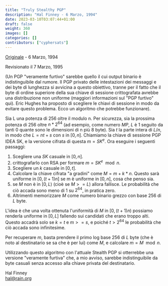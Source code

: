 ```yaml
---
title: "Truly Stealthy PGP"
description: "Hal Finney - 6 Marzo, 1994"
date: 2023-03-10T03:07:44+01:00
draft: false
weight: 360
images: []
categories: []
contributors: ["cyphersats"]
---
```


[Originale](https://web.archive.org/web/20020504223837/http://www.finney.org/~hal/stealth_pgp.html) - 6 Marzo, 1994

Revisionato il 7 Marzo, 1995

(Un PGP "veramente furtivo" sarebbe quello il cui output binario è indistinguibile dal rumore. Il PGP privato delle intestazioni dei messaggi e dei byte di lunghezza si avvicina a questo obiettivo, tranne per il fatto che il byte di ordine superiore della sua chiave di sessione crittografata avrebbe una distribuzione non uniforme (maggiori informazioni sul "PGP furtivo" qui). Eric Hughes ha proposto di scegliere le chiavi di sessione in modo da evitare questo problema. Ecco un algoritmo che potrebbe funzionare).

Sia L una potenza di 256 oltre il modulo n. Per sicurezza, sia la prossima potenza di 256 oltre $n* 2^{64}$ (ad esempio, come numero $MP$, $L$ è 1 seguito da tanti 0 quante sono le dimensioni di n più 8 byte). Sia $t$ la parte intera di $L/n$, in modo che $L=nt+s$ con $s$ in $[0,n]$. Chiamiamo la chiave di sessione PGP IDEA SK, e la versione cifrata di questa $m=SK^e$. Ora eseguire i seguenti passaggi:

1) Scegliere una $SK$ casuale in $[0,n]$.
2) crittografarlo con RSA per formare $m = SK^e \mod n$.
3) Scegliere un $k$ casuale in $[0,t]$.
4) Calcolare la chiave cifrata "a gradini" come $M=m+k*n$. Questo sarà uniforme in $[0,(t+1)n]$ se m è uniforme in $[0,n]$, cosa che penso sia.
5) se $M$ non è in $[0,L)$ (cioè se $M>=L$) allora fallisce. Le probabilità che ciò accada sono meno di 1 su $2^{64}$, in pratica zero.
6) Altrimenti memorizzare $M$ come numero binario grezzo con base 256 di $L$ byte.

L'idea è che una volta ottenuta l'uniformità di $M$ in $[0,(t+1)n)$ possiamo renderla uniforme in $[0,L]$ fallendo sui candidati che erano troppo alti. Questo accadrà solo se $k=t$ e $m>=s$, e poiché $t>2^{64}$ le probabilità che ciò accada sono infinitesime.

Per recuperare $m$, basta prendere il primo log base 256 di $L$ byte (che è noto al destinatario se sa che è per lui) come $M$, e calcolare $m = M \mod n$.

Utilizzando questo algoritmo con l'attuale Stealth PGP si otterrebbe una versione "veramente furtiva" che, a mio avviso, sarebbe indistinguibile da byte casuali senza accesso alla chiave privata del destinatario.

Hal Finney<br>
hal@rain.org
